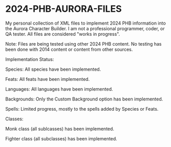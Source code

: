 # 2024-PHB-AURORA-FILES
My personal collection of XML files to implement 2024 PHB information into the Aurora Character Builder. I am not a professional programmer, coder, or QA tester. All files are considered "works in progress".

Note: Files are being tested using other 2024 PHB content. No testing has been done with 2014 content or content from other sources.

Implementation Status:

Species: All species have been implemented.

Feats: All feats have been implemented.

Languages: All languages have been implemented.

Backgrounds: Only the Custom Background option has been implemented.

Spells: Limited progress, mostly to the spells added by Species or Feats.

Classes:

Monk class (all sublcasses) has been implemented.

Fighter class (all subclasses) has been implemented.
